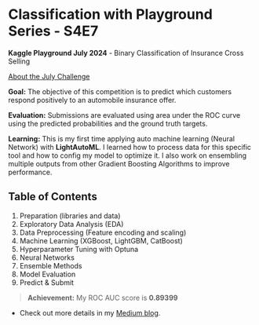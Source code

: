 # Classification with Playground Series - S4E7
**Kaggle Playground July 2024** - Binary Classification of Insurance Cross Selling

[About the July Challenge](https://www.kaggle.com/competitions/playground-series-s4e7)

**Goal:** The objective of this competition is to predict which customers respond positively to an automobile insurance offer.

**Evaluation:** Submissions are evaluated using area under the ROC curve using the predicted probabilities and the ground truth targets.

**Learning:** This is my first time applying auto machine learning (Neural Network) with **LightAutoML**. I learned how to process data for this specific tool and how to config my model to optimize it. I also work on ensembling multiple outputs from other Gradient Boosting Algorithms to improve performance.

## Table of Contents
1. Preparation (libraries and data)
2. Exploratory Data Analysis (EDA)
3. Data Preprocessing (Feature encoding and scaling)
5. Machine Learning (XGBoost, LightGBM, CatBoost)
6. Hyperparameter Tuning with Optuna
7. Neural Networks
8. Ensemble Methods
9. Model Evaluation
10. Predict & Submit

> **Achievement:** My ROC AUC score is **0.89399**

* Check out more details in my [Medium blog]([https://medium.com/@nguyenhuynh01.nh/list/kaggle-competition-data-science-b5ae64e91157]).
